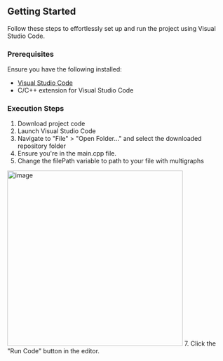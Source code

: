 
## Getting Started

Follow these steps to effortlessly set up and run the project using Visual Studio Code.

### Prerequisites

Ensure you have the following installed:

- [Visual Studio Code](https://code.visualstudio.com/)
- C/C++ extension for Visual Studio Code

### Execution Steps

1. Download project code
2. Launch Visual Studio Code
3. Navigate to "File" > "Open Folder..." and select the downloaded repository folder
4. Ensure you're in the main.cpp file.
5. Change the filePath variable to path to your file with multigraphs
<img src="https://github.com/petercieslak/aac/assets/126785649/7deecfc4-0c9f-44ca-b9cf-aed81b6575d3" alt="image" width="400" />
7. Click the "Run Code" button in the editor.
